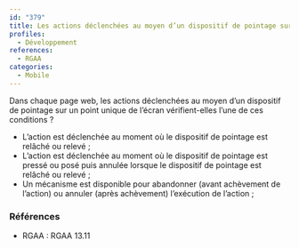 ```yaml
---
id: "379"
title: Les actions déclenchées au moyen d’un dispositif de pointage sur un point unique de l’écran peuvent faire l’objet d’une annulation.
profiles:
  - Développement
references:
  - RGAA
categories:
  - Mobile
---
```


Dans chaque page web, les actions déclenchées au moyen d’un dispositif de pointage sur un point unique de l’écran vérifient-elles l’une de ces conditions ?
* L’action est déclenchée au moment où le dispositif de pointage est relâché ou relevé ;
* L’action est déclenchée au moment où le dispositif de pointage est pressé ou posé puis annulée lorsque le dispositif de pointage est relâché ou relevé ;
* Un mécanisme est disponible pour abandonner (avant achèvement de l’action) ou annuler (après achèvement) l’exécution de l’action ;


### Références

*   RGAA : RGAA 13.11
